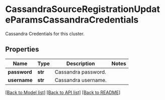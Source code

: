 # CassandraSourceRegistrationUpdateParamsCassandraCredentials

Cassandra Credentials for this cluster.

## Properties
Name | Type | Description | Notes
------------ | ------------- | ------------- | -------------
**password** | **str** | Cassandra password. | 
**username** | **str** | Cassandra username. | 

[[Back to Model list]](../README.md#documentation-for-models) [[Back to API list]](../README.md#documentation-for-api-endpoints) [[Back to README]](../README.md)


